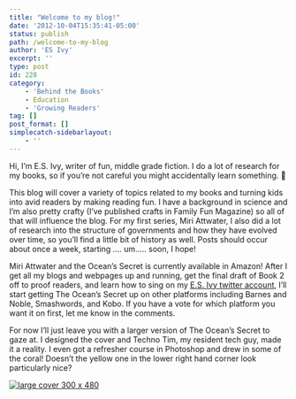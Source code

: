 ```yaml
---
title: "Welcome to my blog!"
date: '2012-10-04T15:35:41-05:00'
status: publish
path: /welcome-to-my-blog
author: 'ES Ivy'
excerpt: ''
type: post
id: 228
category:
    - 'Behind the Books'
    - Education
    - 'Growing Readers'
tag: []
post_format: []
simplecatch-sidebarlayout:
    - ''
---
```

Hi, I’m E.S. Ivy, writer of fun, middle grade fiction. I do a lot of research for my books, so if you’re not careful you might accidentally learn something. 🙂

This blog will cover a variety of topics related to my books and turning kids into avid readers by making reading fun. I have a background in science and I’m also pretty crafty (I’ve published crafts in Family Fun Magazine) so all of that will influence the blog. For my first series, Miri Attwater, I also did a lot of research into the structure of governments and how they have evolved over time, so you’ll find a little bit of history as well. Posts should occur about once a week, starting …. um….. soon, I hope!

Miri Attwater and the Ocean’s Secret is currently available in Amazon! After I get all my blogs and webpages up and running, get the final draft of Book 2 off to proof readers, and learn how to sing on my [E.S. Ivy twitter account](https://twitter.com/ESIvy), I’ll start getting The Ocean’s Secret up on other platforms including Barnes and Noble, Smashwords, and Kobo. If you have a vote for which platform you want it on first, let me know in the comments.

For now I’ll just leave you with a larger version of The Ocean’s Secret to gaze at. I designed the cover and Techno Tim, my resident tech guy, made it a reality. I even got a refresher course in Photoshop and drew in some of the coral! Doesn’t the yellow one in the lower right hand corner look particularly nice?

[![](/uploads/2012/10/underwater_1250x200013-e1349278127252.jpg "large cover 300 x 480")](http://192.168.1.34:4945/wp-conte/uploads/2012/10/underwater_1250x200013-e1349278127252.jpg)